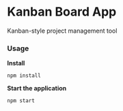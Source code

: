 Kanban Board App
=================================

Kanban-style project management tool

### Usage

**Install**
```
npm install
```

**Start the application**
```
npm start
```